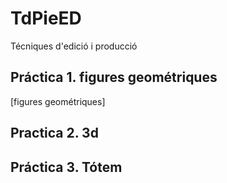 # TdPieED
Técniques d'edició i producció
## Práctica 1. figures geométriques
[figures geométriques]

## Practica 2. 3d

## Práctica 3. Tótem
